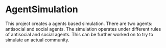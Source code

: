# AgentSimulation
This project creates a agents based simulation. There are two agents: antisocial and social agents. The simulation operates under different rules of antisocial and social agents. This can be further worked on to try to simulate an actual community.

